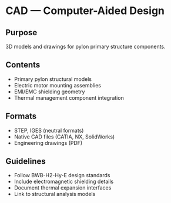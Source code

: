 # CAD — Computer-Aided Design

## Purpose
3D models and drawings for pylon primary structure components.

## Contents
- Primary pylon structural models
- Electric motor mounting assemblies
- EMI/EMC shielding geometry
- Thermal management component integration

## Formats
- STEP, IGES (neutral formats)
- Native CAD files (CATIA, NX, SolidWorks)
- Engineering drawings (PDF)

## Guidelines
- Follow BWB-H2-Hy-E design standards
- Include electromagnetic shielding details
- Document thermal expansion interfaces
- Link to structural analysis models
